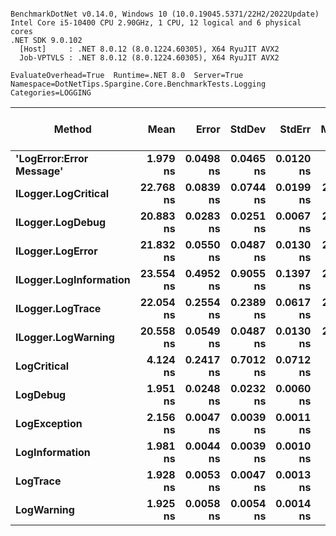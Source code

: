 ```

BenchmarkDotNet v0.14.0, Windows 10 (10.0.19045.5371/22H2/2022Update)
Intel Core i5-10400 CPU 2.90GHz, 1 CPU, 12 logical and 6 physical cores
.NET SDK 9.0.102
  [Host]     : .NET 8.0.12 (8.0.1224.60305), X64 RyuJIT AVX2
  Job-VPTVLS : .NET 8.0.12 (8.0.1224.60305), X64 RyuJIT AVX2

EvaluateOverhead=True  Runtime=.NET 8.0  Server=True  
Namespace=DotNetTips.Spargine.Core.BenchmarkTests.Logging  Categories=LOGGING  

```
| Method                   | Mean      | Error     | StdDev    | StdErr    | Median    | Min       | Q1        | Q3        | Max       | Op/s          | CI99.9% Margin | Iterations | Kurtosis | MValue | Skewness | Rank | LogicalGroup | Baseline | Exceptions | Completed Work Items | Lock Contentions | Code Size | Allocated |
|------------------------- |----------:|----------:|----------:|----------:|----------:|----------:|----------:|----------:|----------:|--------------:|---------------:|-----------:|---------:|-------:|---------:|-----:|------------- |--------- |-----------:|---------------------:|-----------------:|----------:|----------:|
| **&#39;LogError:Error Message&#39;** |  **1.979 ns** | **0.0498 ns** | **0.0465 ns** | **0.0120 ns** |  **2.015 ns** |  **1.924 ns** |  **1.931 ns** |  **2.022 ns** |  **2.026 ns** | **505,195,104.8** |       **7.494 ns** |      **15.00** |   **0.9166** |  **2.000** |  **-0.1250** |    **1** | *****            | **No**       |          **-** |                    **-** |                **-** |     **340 B** |         **-** |
| **ILogger.LogCritical**      | **22.768 ns** | **0.0839 ns** | **0.0744 ns** | **0.0199 ns** | **22.750 ns** | **22.634 ns** | **22.719 ns** | **22.810 ns** | **22.925 ns** |  **43,920,882.8** |       **6.990 ns** |      **14.00** |   **2.4775** |  **2.000** |   **0.3437** |    **5** | *****            | **No**       |          **-** |                    **-** |                **-** |     **313 B** |         **-** |
| **ILogger.LogDebug**         | **20.883 ns** | **0.0283 ns** | **0.0251 ns** | **0.0067 ns** | **20.884 ns** | **20.844 ns** | **20.863 ns** | **20.897 ns** | **20.930 ns** |  **47,885,182.4** |       **6.997 ns** |      **14.00** |   **1.8879** |  **2.000** |   **0.1696** |    **4** | *****            | **No**       |          **-** |                    **-** |                **-** |     **313 B** |         **-** |
| **ILogger.LogError**         | **21.832 ns** | **0.0550 ns** | **0.0487 ns** | **0.0130 ns** | **21.848 ns** | **21.728 ns** | **21.804 ns** | **21.866 ns** | **21.887 ns** |  **45,805,366.1** |       **6.993 ns** |      **14.00** |   **2.1411** |  **2.000** |  **-0.6879** |    **5** | *****            | **No**       |          **-** |                    **-** |                **-** |     **313 B** |         **-** |
| **ILogger.LogInformation**   | **23.554 ns** | **0.4952 ns** | **0.9055 ns** | **0.1397 ns** | **24.039 ns** | **21.989 ns** | **22.713 ns** | **24.070 ns** | **24.497 ns** |  **42,456,050.6** |      **20.930 ns** |      **42.00** |   **2.0778** |  **2.710** |  **-1.0094** |    **5** | *****            | **No**       |          **-** |                    **-** |                **-** |     **313 B** |         **-** |
| **ILogger.LogTrace**         | **22.054 ns** | **0.2554 ns** | **0.2389 ns** | **0.0617 ns** | **21.924 ns** | **21.819 ns** | **21.885 ns** | **22.280 ns** | **22.546 ns** |  **45,343,872.8** |       **7.469 ns** |      **15.00** |   **1.8546** |  **2.000** |   **0.7286** |    **5** | *****            | **No**       |          **-** |                    **-** |                **-** |     **310 B** |         **-** |
| **ILogger.LogWarning**       | **20.558 ns** | **0.0549 ns** | **0.0487 ns** | **0.0130 ns** | **20.552 ns** | **20.456 ns** | **20.535 ns** | **20.579 ns** | **20.663 ns** |  **48,643,029.2** |       **6.993 ns** |      **14.00** |   **3.1299** |  **2.000** |   **0.1134** |    **4** | *****            | **No**       |          **-** |                    **-** |                **-** |     **313 B** |         **-** |
| **LogCritical**              |  **4.124 ns** | **0.2417 ns** | **0.7012 ns** | **0.0712 ns** |  **4.373 ns** |  **2.146 ns** |  **4.360 ns** |  **4.378 ns** |  **4.407 ns** | **242,464,647.7** |      **48.464 ns** |      **97.00** |   **6.8128** |  **2.000** |  **-2.4015** |    **3** | *****            | **No**       |          **-** |                    **-** |                **-** |     **350 B** |         **-** |
| **LogDebug**                 |  **1.951 ns** | **0.0248 ns** | **0.0232 ns** | **0.0060 ns** |  **1.951 ns** |  **1.923 ns** |  **1.929 ns** |  **1.972 ns** |  **1.985 ns** | **512,508,779.8** |       **7.497 ns** |      **15.00** |   **1.1381** |  **2.000** |   **0.0566** |    **1** | *****            | **No**       |          **-** |                    **-** |                **-** |     **340 B** |         **-** |
| **LogException**             |  **2.156 ns** | **0.0047 ns** | **0.0039 ns** | **0.0011 ns** |  **2.155 ns** |  **2.151 ns** |  **2.154 ns** |  **2.159 ns** |  **2.165 ns** | **463,718,603.2** |       **6.499 ns** |      **13.00** |   **2.2863** |  **2.000** |   **0.6946** |    **2** | *****            | **No**       |          **-** |                    **-** |                **-** |     **350 B** |         **-** |
| **LogInformation**           |  **1.981 ns** | **0.0044 ns** | **0.0039 ns** | **0.0010 ns** |  **1.981 ns** |  **1.975 ns** |  **1.979 ns** |  **1.985 ns** |  **1.988 ns** | **504,693,791.6** |       **6.999 ns** |      **14.00** |   **1.7866** |  **2.000** |   **0.0797** |    **1** | *****            | **No**       |          **-** |                    **-** |                **-** |     **340 B** |         **-** |
| **LogTrace**                 |  **1.928 ns** | **0.0053 ns** | **0.0047 ns** | **0.0013 ns** |  **1.928 ns** |  **1.918 ns** |  **1.926 ns** |  **1.931 ns** |  **1.937 ns** | **518,602,544.7** |       **6.999 ns** |      **14.00** |   **2.5220** |  **2.000** |  **-0.1503** |    **1** | *****            | **No**       |          **-** |                    **-** |                **-** |     **331 B** |         **-** |
| **LogWarning**               |  **1.925 ns** | **0.0058 ns** | **0.0054 ns** | **0.0014 ns** |  **1.926 ns** |  **1.916 ns** |  **1.921 ns** |  **1.928 ns** |  **1.939 ns** | **519,407,061.5** |       **7.499 ns** |      **15.00** |   **3.2419** |  **2.000** |   **0.5203** |    **1** | *****            | **No**       |          **-** |                    **-** |                **-** |     **340 B** |         **-** |
